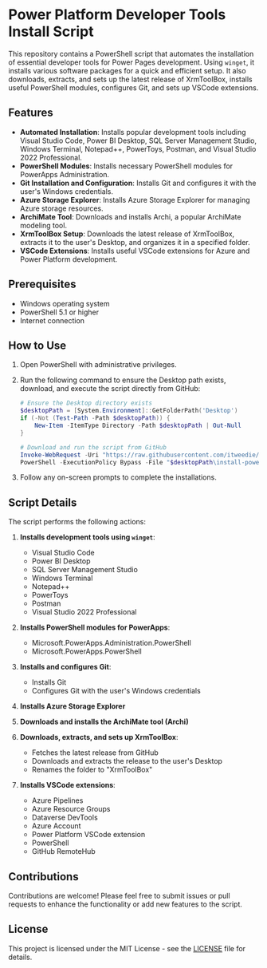 # Power Platform Developer Tools Install Script

This repository contains a PowerShell script that automates the installation of essential developer tools for Power Pages development. Using `winget`, it installs various software packages for a quick and efficient setup. It also downloads, extracts, and sets up the latest release of XrmToolBox, installs useful PowerShell modules, configures Git, and sets up VSCode extensions.

## Features

- **Automated Installation**: Installs popular development tools including Visual Studio Code, Power BI Desktop, SQL Server Management Studio, Windows Terminal, Notepad++, PowerToys, Postman, and Visual Studio 2022 Professional.
- **PowerShell Modules**: Installs necessary PowerShell modules for PowerApps Administration.
- **Git Installation and Configuration**: Installs Git and configures it with the user's Windows credentials.
- **Azure Storage Explorer**: Installs Azure Storage Explorer for managing Azure storage resources.
- **ArchiMate Tool**: Downloads and installs Archi, a popular ArchiMate modeling tool.
- **XrmToolBox Setup**: Downloads the latest release of XrmToolBox, extracts it to the user's Desktop, and organizes it in a specified folder.
- **VSCode Extensions**: Installs useful VSCode extensions for Azure and Power Platform development.

## Prerequisites

- Windows operating system
- PowerShell 5.1 or higher
- Internet connection

## How to Use

1. Open PowerShell with administrative privileges.
2. Run the following command to ensure the Desktop path exists, download, and execute the script directly from GitHub:

   ```powershell
   # Ensure the Desktop directory exists
   $desktopPath = [System.Environment]::GetFolderPath('Desktop')
   if (-Not (Test-Path -Path $desktopPath)) {
       New-Item -ItemType Directory -Path $desktopPath | Out-Null
   }

   # Download and run the script from GitHub
   Invoke-WebRequest -Uri "https://raw.githubusercontent.com/itweedie/Power-Platform-Developer-Tools-Install-Script/main/install-power-platform-dev-tools.ps1" -OutFile "$desktopPath\install-power-platform-dev-tools.ps1"
   PowerShell -ExecutionPolicy Bypass -File "$desktopPath\install-power-platform-dev-tools.ps1"
   ```

3. Follow any on-screen prompts to complete the installations.

## Script Details

The script performs the following actions:

1. **Installs development tools using `winget`**:
   - Visual Studio Code
   - Power BI Desktop
   - SQL Server Management Studio
   - Windows Terminal
   - Notepad++
   - PowerToys
   - Postman
   - Visual Studio 2022 Professional

2. **Installs PowerShell modules for PowerApps**:
   - Microsoft.PowerApps.Administration.PowerShell
   - Microsoft.PowerApps.PowerShell

3. **Installs and configures Git**:
   - Installs Git
   - Configures Git with the user's Windows credentials

4. **Installs Azure Storage Explorer**

5. **Downloads and installs the ArchiMate tool (Archi)**

6. **Downloads, extracts, and sets up XrmToolBox**:
   - Fetches the latest release from GitHub
   - Downloads and extracts the release to the user's Desktop
   - Renames the folder to "XrmToolBox"

7. **Installs VSCode extensions**:
   - Azure Pipelines
   - Azure Resource Groups
   - Dataverse DevTools
   - Azure Account
   - Power Platform VSCode extension
   - PowerShell
   - GitHub RemoteHub

## Contributions

Contributions are welcome! Please feel free to submit issues or pull requests to enhance the functionality or add new features to the script.

## License

This project is licensed under the MIT License - see the [LICENSE](LICENSE) file for details.
